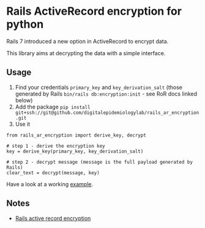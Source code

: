# Rails ActiveRecord encryption for python

Rails 7 introduced a new option in ActiveRecord to encrypt data.

This library aims at decrypting the data with a simple interface.

## Usage

1. Find your credentials `primary_key` and `key_derivation_salt` (those generated by Rails `bin/rails db:encryption:init` - see RoR docs linked below)
1. Add the package `pip install git+ssh://git@github.com/digitalepidemiologylab/rails_ar_encryption.git`
1. Use it

```
from rails_ar_encryption import derive_key, decrypt

# step 1 - derive the encryption key
key = derive_key(primary_key, key_derivation_salt)

# step 2 - decrypt message (message is the full payload generated by Rails)
clear_text = decrypt(message, key)
```

Have a look at a working [example](example.py).

## Notes

* [Rails active record encryption](https://edgeguides.rubyonrails.org/active_record_encryption.html)
